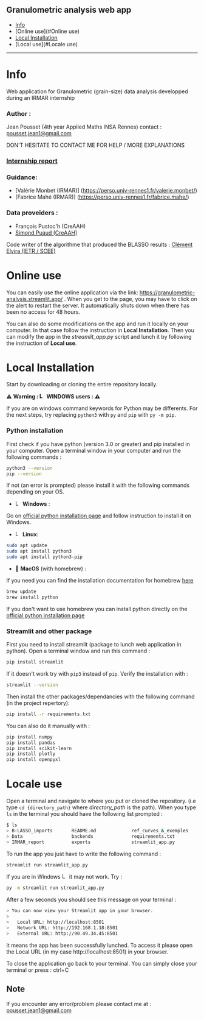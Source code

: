 Granulometric analysis web app
---
- [Info](#Info)
- [Online use](#Online use)
- [Local Installation](#Installation)
- [Local use](#Locale use)
---

# Info 

Web application for Granulometric (grain-size) data analysis developped during an IRMAR internship


### Author :
Jean Pousset (4th year Applied Maths INSA Rennes)  contact : [pousset.jean1@gmail.com](pousset.jean1@gmail.com)

DON'T HESITATE TO CONTACT ME FOR HELP / MORE EXPLANATIONS

### [Internship report](IRMAR_report/Rapport_IRMAR_décomposition_courbe_granulométriques_Jean_POUSSET.pdf)
### Guidance:
- [Valérie Monbet (IRMAR)] (https://perso.univ-rennes1.fr/valerie.monbet/)
- [Fabrice Mahé (IRMAR)] (https://perso.univ-rennes1.fr/fabrice.mahe/)

### Data proveiders :
- François Pustoc'h (CreAAH)
- [Simond Puaud (CreAAH)](https://creaah.cnrs.fr/team/puaud-simon-1/) 

Code writer of the algorithme that produced the BLASSO results : [Clément Elvira (IETR / SCEE)](https://c-elvira.github.io/)

# Online use

You can easily use the online application via the link: https://granulometric-analysis.streamlit.app/ . 
When you get to the page, you may have to click on the alert to restart the server. It automatically shuts down when there has been no access for 48 hours.


You can also do some modifications on the app and run it locally on your computer. In that case follow the instruction in **Local Installation**. Then you can modify the app in the *streamlit_app.py* script and lunch it by following the instruction of **Local use**.


# Local Installation

Start by downloading or cloning the entire repository locally.

⚠️ **Warning : <img src="https://upload.wikimedia.org/wikipedia/commons/thumb/4/48/Windows_logo_-_2012_%28dark_blue%29.svg/1920px-Windows_logo_-_2012_%28dark_blue%29.svg.png" alt="Logo Windows" width="15"> WINDOWS users :** ⚠️

If you are on windows command keywords for Python may be differents. For the next steps, try replacing `python3` with `py` and `pip` with `py -m pip`.


### Python installation

First check if you have python (version 3.0 or greater) and pip installed in your computer. Open a terminal window in your computer and run the following commands :
```bash
python3 --version
pip --version
```

If not (an error is prompted) please install it with the following commands depending on your OS.
- <img src="https://upload.wikimedia.org/wikipedia/commons/thumb/4/48/Windows_logo_-_2012_%28dark_blue%29.svg/1920px-Windows_logo_-_2012_%28dark_blue%29.svg.png" alt="Logo Windows" width="15"> **Windows** : 

Go on [official python installation page](https://www.python.org/downloads/) and follow instruction to install it on Windows.

- <img src="https://upload.wikimedia.org/wikipedia/commons/3/35/Tux.svg" alt="Logo Linux" width="15"> **Linux**:
```bash
sudo apt update
sudo apt install python3
sudo apt install python3-pip
```

-  **MacOS** (with homebrew) :

If you need you can find the installation documentation for homebrew  [here](https://brew.sh/)
```bash
brew update
brew install python
```

If you don't want to use homebrew you can install python directly on the [official python installation page](https://www.python.org/downloads/)


### Streamlit and other package

First you need to install streamlit (package to lunch web application in python). Open a terminal window and run this command :
```bash
pip install streamlit
```
If it doesn't work try with `pip3` instead of `pip`. Verify the installation with :
```bash
streamlit --version
```

Then install the other packages/dependancies with the following command (in the project repertory):
```bash
pip install -r requirements.txt
```

You can also do it manually with :
```bash
pip install numpy
pip install pandas
pip install scikit-learn
pip install plotly
pip install openpyxl
```


# Locale use

Open a terminal and navigate to where you put or cloned the repository. (i.e type `cd {directory_path}` where *directory_path* is the path). When you type `ls` in the terminal you should have the following list prompted :

```bash
$ ls
> B-LASSO_imports       README.md             ref_curves_&_exemples
> Data                  backends              requirements.txt
> IRMAR_report          exports               streamlit_app.py
```

To run the app you just have to write the following command :
```bash
streamlit run streamlit_app.py
```

If you are in Windows <img src="https://upload.wikimedia.org/wikipedia/commons/thumb/4/48/Windows_logo_-_2012_%28dark_blue%29.svg/1920px-Windows_logo_-_2012_%28dark_blue%29.svg.png" alt="Logo Windows" width="15"> it may not work. Try :
```bash
py -m streamlit run streamlit_app.py
```

After a few seconds you should see this message on your terminal :

```bash
> You can now view your Streamlit app in your browser.
> 
>   Local URL: http://localhost:8501
>   Network URL: http://192.168.1.18:8501
>   External URL: http://90.49.34.45:8501
```

It means the app has been successfully lunched. To access it please open the Local URL (in my case http://localhost:8501) in your browser. 

To close the application go back to your terminal. You can simply close your terminal or press : ctrl+C  

## Note

If you encounter any error/problem please contact me at : [pousset.jean1@gmail.com](mailto:pousset.jean1@gmail.com)

